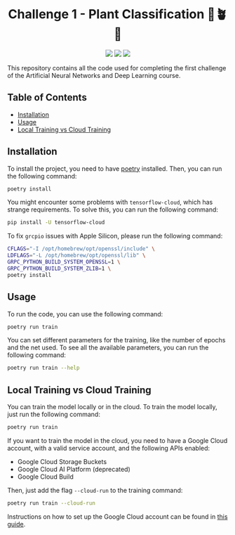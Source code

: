<h1 align="center">Challenge 1 - Plant Classification 🌴🪴🌱</h1>
<p align="center">
  <img src="https://img.shields.io/badge/python-3.10-blue.svg" />
  <img src="https://img.shields.io/badge/poetry-1.2.2-orange.svg" />
  <img src="https://github.com/filippomanzardo/AN2DL/actions/workflows/codequality-c1.yml/badge.svg" />
</p>

This repository contains all the code used for completing the first challenge of the 
Artificial Neural Networks and Deep Learning course.

## Table of Contents
  - [Installation](#installation)
  - [Usage](#usage)
  - [Local Training vs Cloud Training](#local-training-vs-cloud-training)

## Installation

To install the project, you need to have [poetry](https://python-poetry.org/) installed. 
Then, you can run the following command:

```bash
poetry install
```

You might encounter some problems with `tensorflow-cloud`, which has strange requirements.
To solve this, you can run the following command:

```bash
pip install -U tensorflow-cloud
```

To fix `grcpio` issues with Apple Silicon, please run the following command:

```bash
CFLAGS="-I /opt/homebrew/opt/openssl/include" \
LDFLAGS="-L /opt/homebrew/opt/openssl/lib" \
GRPC_PYTHON_BUILD_SYSTEM_OPENSSL=1 \
GRPC_PYTHON_BUILD_SYSTEM_ZLIB=1 \
poetry install
```

## Usage

To run the code, you can use the following command:

```bash
poetry run train
```

You can set different parameters for the training, like the number of epochs and the net used.
To see all the available parameters, you can run the following command:

```bash
poetry run train --help
```


## Local Training vs Cloud Training

You can train the model locally or in the cloud. To train the model locally, just run 
the following command:

```bash
poetry run train
```

If you want to train the model in the cloud, you need to have a Google Cloud account, with a valid
service account, and the following APIs enabled:
- Google Cloud Storage Buckets
- Google Cloud AI Platform (deprecated)
- Google Cloud Build

Then, just add the flag `--cloud-run` to the training command:

```bash
poetry run train --cloud-run
```

Instructions on how to set up the Google Cloud account can be found in [this guide](https://github.com/tensorflow/cloud#setup-instructions).




